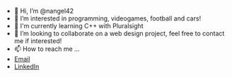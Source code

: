 - 👋 Hi, I’m @nangel42
- 👀 I’m interested in programming, videogames, football and cars!
- 🌱 I'm currently learning C++ with Pluralsight
- 💞️ I’m looking to collaborate on a web design project, feel free to contact me if interested!
- 📫 How to reach me ...
- <a href="az_nick_angel@ymail.com">Email</a>
- <a href="https://www.linkedin.com/in/nicolasangel/">LinkedIn</a>

<!---
nangel42/nangel42 is a ✨ special ✨ repository because its `README.md` (this file) appears on your GitHub profile.
You can click the Preview link to take a look at your changes.
--->
